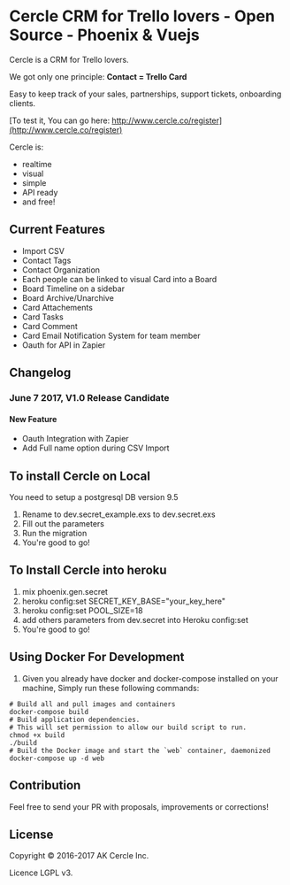 # Cercle CRM for Trello lovers - Open Source - Phoenix & Vuejs 

Cercle is a CRM for Trello lovers.

We got only one principle: **Contact = Trello Card**

Easy to keep track of your sales, partnerships, support tickets, onboarding clients. 

[To test it, You can go here: http://www.cercle.co/register](http://www.cercle.co/register)

Cercle is:
- realtime
- visual
- simple
- API ready
- and free!

## Current Features
- Import CSV
- Contact Tags
- Contact Organization
- Each people can be linked to visual Card into a Board
- Board Timeline on a sidebar
- Board Archive/Unarchive
- Card Attachements
- Card Tasks
- Card Comment
- Card Email Notification System for team member
- Oauth for API in Zapier


## Changelog

### June 7 2017, V1.0 Release Candidate

#### New Feature

- Oauth Integration with Zapier
- Add Full name option during CSV Import



## To install Cercle on Local

You need to setup a postgresql DB version 9.5

1. Rename to dev.secret_example.exs to dev.secret.exs
2. Fill out the parameters
3. Run the migration
4. You're good to go!

## To Install Cercle into heroku
1. mix phoenix.gen.secret
2. heroku config:set SECRET_KEY_BASE="your_key_here"
3. heroku config:set POOL_SIZE=18
4. add others parameters from dev.secret into Heroku config:set
5. You're good to go!

## Using Docker For Development
1. Given you already have docker and docker-compose installed on your machine, Simply run these following commands:
```
# Build all and pull images and containers
docker-compose build
# Build application dependencies.
# This will set permission to allow our build script to run.
chmod +x build
./build
# Build the Docker image and start the `web` container, daemonized
docker-compose up -d web
```

## Contribution
Feel free to send your PR with proposals, improvements or corrections!

## License
Copyright © 2016-2017 AK Cercle Inc.

Licence LGPL v3.


